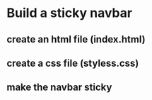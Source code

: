 # Build a sticky navbar

## create an html file (index.html)

## create a css file (styless.css)

## make the navbar sticky